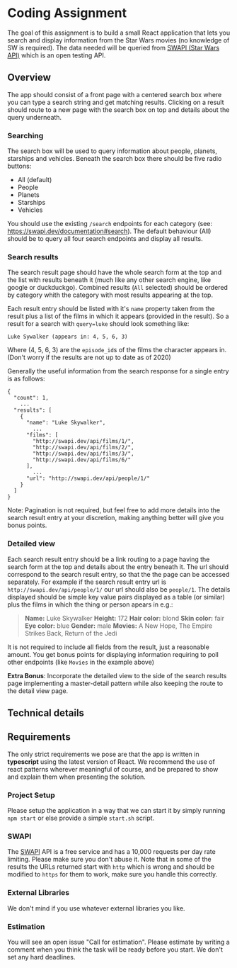 # Coding Assignment
The goal of this assignment is to build a small React application that lets you search and display information from the Star Wars movies (no knowledge of SW is required). The data needed will be queried from [SWAPI (Star Wars API)](https://swapi.dev/) which is an open testing API.

## Overview
The app should consist of a front page with a centered search box where you can type a search string and get matching results. Clicking on a result should route to a new page with the search box on top and details about the query underneath.

### Searching
The search box will be used to query information about people, planets, starships and vehicles. Beneath the search box there should be five radio buttons:
* All (default)
* People
* Planets
* Starships
* Vehicles

You should use the existing `/search` endpoints for each category (see: https://swapi.dev/documentation#search).
The default behaviour (All) should be to query all four search endpoints and display all results.

### Search results
The search result page should have the whole search form at the top and the list with results beneath it (much like any other search engine, like google or duckduckgo).
Combined results (`All` selected) should be ordered by category whith the category with most results appearing at the top.

Each result entry should be listed with it's `name` property taken from the result plus a list of the films in which it appears (provided in the result).
So a result for a search with `query=luke` should look something like:

```
Luke Sywalker (appears in: 4, 5, 6, 3)
```
Where (4, 5, 6, 3) are the `episode_id`s of the films the character appears in. (Don't worry if the results are not up to date as of 2020)

Generally the useful information from the search response for a single entry is as follows:

```
{
  "count": 1,
    ...
  "results": [
    {
      "name": "Luke Skywalker",
        ...
      "films": [
        "http://swapi.dev/api/films/1/",
        "http://swapi.dev/api/films/2/",
        "http://swapi.dev/api/films/3/",
        "http://swapi.dev/api/films/6/"
      ],
        ...
      "url": "http://swapi.dev/api/people/1/"
    }
  ]
}
```
 Note: Pagination is not required, but feel free to add more details into the search result entry at your discretion, making anything better will give you bonus points.

### Detailed view
Each search result entry should be a link routing to a page having the search form at the top and details about the entry beneath it. The url should correspond to the search result entry, so that the the page can be accessed separately. For example if the search result entry url is `http://swapi.dev/api/people/1/` our url should also be `people/1`. 
The details displayed should be simple key value pairs displayed as a table (or similar) plus the films in which the thing or person apears in e.g.:

>  **Name:** Luke Skywalker
>  **Height:** 172
>  **Hair color:** blond
>  **Skin color:** fair
>  **Eye color:** blue
>  **Gender:** male
>  **Movies:** A New Hope, The Empire Strikes Back, Return of the Jedi

It is not required to include all fields from the result, just a reasonable amount. You get bonus points for displaying information requiring to poll other endpoints (like `Movies` in the example above)

**Extra Bonus**: Incorporate the detailed view to the side of the search results page implementing a master-detail pattern while also keeping the route to the detail view page.

## Technical details

## Requirements
The only strict requirements we pose are that the app is written in **typescript** using the latest version of React. We recommend the use of react patterns wherever meaningful of course, and be prepared to show and explain them when presenting the solution.

### Project Setup
Please setup the application in a way that we can start it by simply running `npm start` or else provide a simple `start.sh` script.

### SWAPI
The [SWAPI](https://swapi.dev/) API is a free service and has a 10,000 requests per day rate limiting. Please make sure you don't abuse it.
Note that in some of the results the URLs returned start with `http` which is wrong and should be modified to `https` for them to work, make sure you handle this correctly.

### External Libraries
We don't mind if you use whatever external libraries you like.

### Estimation
You will see an open issue "Call for estimation". Please estimate by writing a comment  when you think the task will be ready before you start. We don't set any hard deadlines.